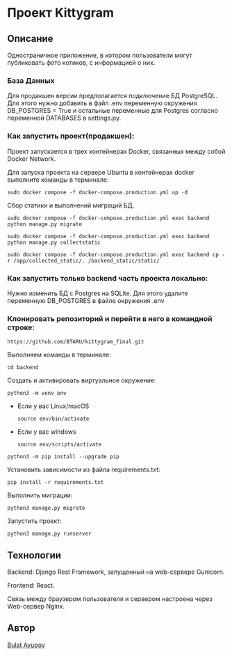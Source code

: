 #  Проект Kittygram

## Описание

Одностраничное приложение, в котором пользователи могут публиковать фото котиков, с информацией о них.

### База Данных

Для продакшен версии предполагается подключение БД PostgreSQL. Для этого нужно добавить в файл .env переменную окружения DB_POSTGRES = True и остальные переменные для Postgres согласно переменной DATABASES в settings.py.

### Как запустить проект(продакшен):

Проект запускается в трех контейнерах Docker, связанных между собой Docker Network.

Для запуска проекта на сервере Ubuntu в контейнерах docker выполните команды в терминале:

```
sudo docker compose -f docker-compose.production.yml up -d
```

Сбор статики и выполнений миграций БД.

```
sudo docker compose -f docker-compose.production.yml exec backend python manage.py migrate
```

```
sudo docker compose -f docker-compose.production.yml exec backend python manage.py collectstatic
```

```
sudo docker compose -f docker-compose.production.yml exec backend cp -r /app/collected_static/. /backend_static/static/
```

### Как запустить только backend часть проекта локально:

Нужно изменить БД с Postgres на SQLite. Для этого удалите переменную DB_POSTGRES в файле окружения .env

### Клонировать репозиторий и перейти в него в командной строке:

```
https://github.com/BTARU/kittygram_final.git
```

Выполняем команды в терминале:

```
cd backend
```

Cоздать и активировать виртуальное окружение:

```
python3 -m venv env
```

* Если у вас Linux/macOS

    ```
    source env/bin/activate
    ```

* Если у вас windows

    ```
    source env/scripts/activate
    ```

```
python3 -m pip install --upgrade pip
```

Установить зависимости из файла requirements.txt:

```
pip install -r requirements.txt
```

Выполнить миграции:

```
python3 manage.py migrate
```

Запустить проект:

```
python3 manage.py runserver
```

## Технологии

Backend: Django Rest Framework, запущенный на web-сервере Gunicorn.

Frontend: React.

Связь между браузером пользователя и сервером настроена через Web-сервер Nginx.

## Автор

[Bulat Ayupov](https://github.com/BTARU)
